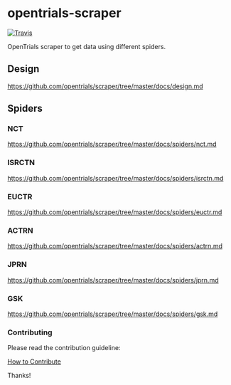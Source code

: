 # opentrials-scraper

[![Travis](https://img.shields.io/travis/opentrials/scraper/master.svg)](https://travis-ci.org/opentrials/scraper)

OpenTrials scraper to get data using different spiders.

## Design

https://github.com/opentrials/scraper/tree/master/docs/design.md

## Spiders

### NCT

https://github.com/opentrials/scraper/tree/master/docs/spiders/nct.md

### ISRCTN

https://github.com/opentrials/scraper/tree/master/docs/spiders/isrctn.md

### EUCTR

https://github.com/opentrials/scraper/tree/master/docs/spiders/euctr.md

### ACTRN

https://github.com/opentrials/scraper/tree/master/docs/spiders/actrn.md

### JPRN

https://github.com/opentrials/scraper/tree/master/docs/spiders/jprn.md

### GSK

https://github.com/opentrials/scraper/tree/master/docs/spiders/gsk.md

### Contributing

Please read the contribution guideline:

[How to Contribute](CONTRIBUTING.md)

Thanks!
